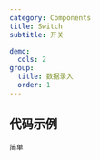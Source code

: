 ```yaml
---
category: Components
title: Switch
subtitle: 开关

demo:
  cols: 2
group:
  title: 数据录入
  order: 1
---
```


## 代码示例

<code src="./demo/basic.tsx">简单</code>
